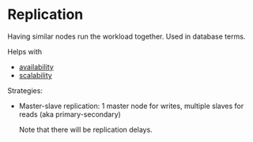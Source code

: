 # Replication

Having similar nodes run the workload together. Used in database terms.

Helps with
* [availability](../goals/availability.md)
* [scalability](../goals/scalability.md)

Strategies:
* Master-slave replication: 1 master node for writes, multiple slaves for reads (aka primary-secondary)

  Note that there will be replication delays.

